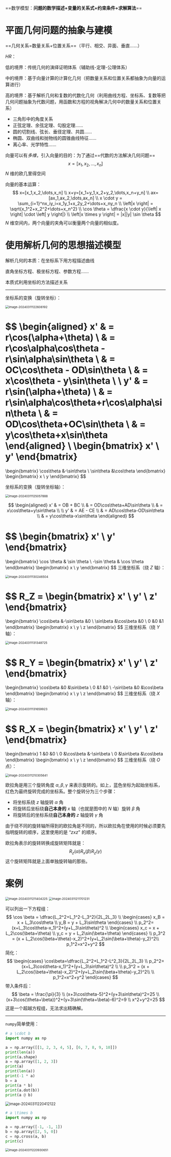 ==数学模型：**问题的数学描述+变量的关系式+约束条件+求解算法**==

# 平面几何问题的抽象与建模

==几何关系=数量关系+位置关系==（平行、相交、异面、垂直……）

*HR*：

低的境界：传统几何的演绎证明体系（辅助线-定理-公理体系）

中的境界：基于向量计算的计算化几何（把数量关系和位置关系都抽象为向量的运算进行）

高的境界：基于解析几何和复数的代数化几何（利用曲线方程、坐标系、复数等把几何问题抽象为代数问题，用函数和方程的视角解决几何中的数量关系和位置关系）

- 三角形中的角度关系
- 正弦定理、余弦定理、勾股定理……
- 圆的切割线、弦长、垂径定理、共圆……
- 椭圆、双曲线和抛物线的圆锥曲线特征……
- 离心率、光学特性……

向量可以有*多维*，引入向量的目的：为了通过==代数的方法解决几何问题==
$$
x=[x_1,x_2,\dots,x_n]
$$
$N$ 维的欧几里得空间

向量的基本运算：
$$
x=[x_1,x_2,\dots,x_n] \\
x+y=[x_1+y_1,x_2+y_2,\dots,x_n+y_n] \\
ax=[ax_1,ax_2,\dots,ax_n] \\
x \cdot y = \sum_{i=1}^nx_iy_i=x_1y_1+x_2y_2+\dots+x_ny_n \\
\left|x \right| = \sqrt{x_1^2+x_2^2+\dots+x_n^2} \\
\cos \theta = \dfrac{x \cdot y}{\left| x \right| \cdot \left| y \right|} \\
\left|x \times y \right| = |x||y| \sin \theta
$$
$N$ 维空间内，两个向量的夹角可以衡量两个向量的相似度。

# 使用解析几何的思想描述模型

解析几何的本质：在坐标系下用方程描述曲线

直角坐标方程、极坐标方程、参数方程……

本质式利用坐标的方法描述关系

---

坐标系的变换（旋转坐标）：

<img src="https://leafalice-image.oss-cn-hangzhou.aliyuncs.com/img/2024-03-11%2F1410204d16c05219f433c463e3f1188e--f3f0--image-20240311122606192.png" alt="image-20240311122606192" style="zoom: 67%;" />

$$
\begin{aligned}
x' & = r\cos(\alpha+\theta) \\
& = r\cos\alpha\cos\theta - r\sin\alpha\sin\theta \\
& = OC\cos\theta - OD\sin\theta \\
& = x\cos\theta - y\sin\theta \\ \\ 
y' & = r\sin(\alpha+\theta) \\
& = r\sin\alpha\cos\theta+r\cos\alpha\sin\theta \\
& = OD\cos\theta+OC\sin\theta \\
& = y\cos\theta+x\sin\theta
\end{aligned}
\\
\begin{bmatrix}
x' \\
y'
\end{bmatrix}
=
\begin{bmatrix}
\cos\theta &-\sin\theta \\
\sin\theta &\cos\theta
\end{bmatrix}
\begin{bmatrix}
x \\
y
\end{bmatrix}
$$

坐标系的变换（旋转坐标轴）：

<img src="https://leafalice-image.oss-cn-hangzhou.aliyuncs.com/img/2024-03-11%2Fe453b14a8fdb6bb9be7947a1c1dab5a6--e40c--image-20240311125057888.png" alt="image-20240311125057888" style="zoom:67%;" />

$$
\begin{aligned}
x' & = OB + BC \\
& = OD\cos\theta+AD\sin\theta \\
& = x\cos\theta+y\sin\theta \\ \\
y' & = AE - CE \\
& = AD\cos\theta-OD\sin\theta \\
& = y\cos\theta-x\sin\theta
\end{aligned}
$$

$$
\begin{bmatrix}
x' \\
y'
\end{bmatrix}
=
\begin{bmatrix}
\cos \theta & \sin \theta \\
-\sin \theta & \cos \theta
\end{bmatrix}
\begin{bmatrix}
x \\
y
\end{bmatrix}
$$
三维坐标系（绕 $Z$ 轴）：

<img src="https://leafalice-image.oss-cn-hangzhou.aliyuncs.com/img/2024-03-11%2F73fe06fbf74b2c00e01e767c0980745c--af79--image-20240311130246504.png" alt="image-20240311130246504" style="zoom: 67%;" />

$$
R_Z = 
\begin{bmatrix}
x' \\
y' \\
z'
\end{bmatrix}
=
\begin{bmatrix}
\cos\beta &-\sin\beta &0 \\
\sin\beta &\cos\beta &0 \\
0 &0 &1
\end{bmatrix}
\begin{bmatrix}
x \\
y \\
z
\end{bmatrix}
$$
三维坐标系（绕 $Y$ 轴）：

<img src="https://leafalice-image.oss-cn-hangzhou.aliyuncs.com/img/2024-03-11%2F3bae11af582107c5358090d8451f7806--1b71--image-20240311131348725.png" alt="image-20240311131348725" style="zoom:67%;" />

$$
R_Y = 
\begin{bmatrix}
x' \\
y' \\
z'
\end{bmatrix}
=
\begin{bmatrix}
\cos\beta &0 &\sin\beta  \\
0 &1 &0 \\
-\sin\beta &0 &\cos\beta
\end{bmatrix}
\begin{bmatrix}
x \\
y \\
z
\end{bmatrix}
$$
三维坐标系（绕 $X$ 轴）：

<img src="https://leafalice-image.oss-cn-hangzhou.aliyuncs.com/img/2024-03-11%2Fefc38a409d8e6f4e341a5d08d99deca8--ccfd--image-20240311131659923.png" alt="image-20240311131659923" style="zoom:67%;" />

$$
R_X = 
\begin{bmatrix}
x' \\
y' \\
z'
\end{bmatrix}
=
\begin{bmatrix}
1 &0 &0 \\
0 &\cos\beta &-\sin\beta \\
0 &\sin\beta &\cos\beta
\end{bmatrix}
\begin{bmatrix}
x \\
y \\
z
\end{bmatrix}
$$
三维坐标系（绕 $O$ 点）：

<img src="https://leafalice-image.oss-cn-hangzhou.aliyuncs.com/img/2024-03-11%2F539bdce8d7aa4eb7eab72ea17bd9a8bb--27ff--image-20240311210305641.png" alt="image-20240311210305641" style="zoom:67%;" />

欧拉角是用三个旋转角度 $\alpha,\beta,\gamma$ 来表示旋转的。如上，蓝色坐标为起始坐标系，红色为最终旋转完成的坐标系。整个旋转分为三个步骤：

- 将坐标系绕 $z$ 轴旋转 $\alpha$ 角
- 将旋转后坐标绕**自己本身的** $x$ 轴（也就是图中的 $N$ 轴）旋转 $\beta$ 角
- 将旋转后的坐标系绕**自己本身的** $z$ 轴旋转 $\gamma$ 角

由于绕不同的旋转轴所得到的欧拉角是不同的，所以欧拉角在使用的时候必须要先指明旋转的顺序，这里使用的是 “$zxz$" 的顺序。

欧拉角表示的旋转转换成旋转矩阵就是：
$$
R_z(\alpha)R_x(\beta)R_z(\gamma)
$$
这个旋转矩阵就是上面单独旋转轴的那些。

# 案例

<img src="https://leafalice-image.oss-cn-hangzhou.aliyuncs.com/img/2024-03-11%2F14b6f4160aa5ac70d29102e6f54950fc--97c3--image-20240311211404225.png" alt="image-20240311211404225" style="zoom:67%;" />

<img src="https://leafalice-image.oss-cn-hangzhou.aliyuncs.com/img/2024-03-11%2Fe1cad7b9767923ee7606e06ec411a114--14dc--image-20240311211701231.png" alt="image-20240311211701231" style="zoom:67%;" />

可以列出一下方程组：
$$
\cos \beta = \dfrac{L_2^2+L_1^2-L_3^2}{2L_2L_3} \\ 
\begin{cases}
x_B = x + L_3\cos\theta \\
y_B = y + L_3\sin\theta 
\end{cases}
\\
p_2^2=(x+L_3\cos\theta-x_1)^2+(y+L_3\sin\theta)^2 \\
\begin{cases}
x_c = x + L_2\cos(\beta+\theta) \\
y_c = y + L_2\sin(\beta+\theta)
\end{cases}
\\
p_3^2 = (x + L_2\cos(\beta+\theta)-x_2)^2+(y+L_2\sin(\beta+\theta)-y_2)^2\\
p_1^2=x^2+y^2
$$
简化：
$$
\begin{cases}
\cos\beta=\dfrac{L_2^2+L_1^2-L^2_3}{2L_2L_3} \\ 
p_2^2=(x+L_3\cos\theta-x_1)^2+(y+L_3\sin\theta)^2 \\ \\
p_3^2 = (x + L_2\cos(\beta+\theta)-x_2)^2+(y+L_2\sin(\beta+\theta)-y_2)^2\\ \\
p_1^2=x^2+y^2
\end{cases}
$$
带入条件后：
$$
\beta = \frac{\pi}{3} \\
(x+3\cos\theta-5)^2+(y+3\sin\theta)^2=25 \\
(x+3\cos(\theta+\beta))^2+(y+3\sin(\theta+\beta)-6)^2=9 \\
x^2+y^2=25
$$
这是一个超越方程组，无法求出精确解。

---

`numpy`简单使用：

```python
# a \cdot b
import numpy as np

a = np.array([[1, 2, 3, 4, 5], [6, 7, 8, 9, 10]])
print(len(a))
print(a.shape)
a = np.array([1, 2, 3])
print(a)
print(len(a))
print(-1 * a)
b = a
print(a * b)
print(a.dot(b))
print(a @ b)
```

<img src="https://leafalice-image.oss-cn-hangzhou.aliyuncs.com/img/2024-03-11%2F90c09bbe303db70a67b4b39c5bb2c6b4--8ed4--image-20240311220412122.png" alt="image-20240311220412122" style="zoom:80%;" />

```python
# a \times b
import numpy as np

a = np.array([-1, -1, 1])
b = np.array([2, 5, 0])
c = np.cross(a, b)
print(c)
```

<img src="https://leafalice-image.oss-cn-hangzhou.aliyuncs.com/img/2024-03-11%2F2e5560f0418be3573939bb4edc82d3b2--704b--image-20240311220930651.png" alt="image-20240311220930651" style="zoom:67%;" />